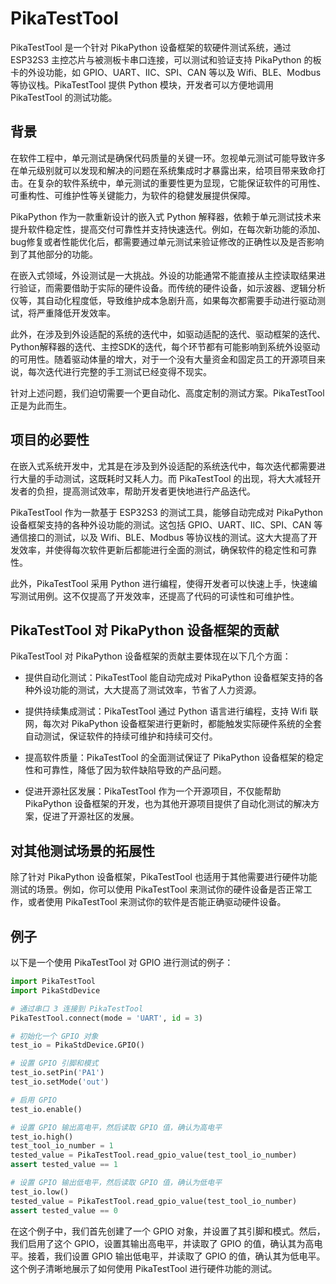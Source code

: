 # PikaTestTool

PikaTestTool 是一个针对 PikaPython 设备框架的软硬件测试系统，通过 ESP32S3 主控芯片与被测板卡串口连接，可以测试和验证支持 PikaPython 的板卡的外设功能，如 GPIO、UART、IIC、SPI、CAN 等以及 Wifi、BLE、Modbus 等协议栈。PikaTestTool 提供 Python 模块，开发者可以方便地调用 PikaTestTool 的测试功能。

## 背景

在软件工程中，单元测试是确保代码质量的关键一环。忽视单元测试可能导致许多在单元级别就可以发现和解决的问题在系统集成时才暴露出来，给项目带来致命打击。在复杂的软件系统中，单元测试的重要性更为显现，它能保证软件的可用性、可重构性、可维护性等关键能力，为软件的稳健发展提供保障。

PikaPython 作为一款重新设计的嵌入式 Python 解释器，依赖于单元测试技术来提升软件稳定性，提高交付可靠性并支持快速迭代。例如，在每次新功能的添加、bug修复或者性能优化后，都需要通过单元测试来验证修改的正确性以及是否影响到了其他部分的功能。

在嵌入式领域，外设测试是一大挑战。外设的功能通常不能直接从主控读取结果进行验证，而需要借助于实际的硬件设备。而传统的硬件设备，如示波器、逻辑分析仪等，其自动化程度低，导致维护成本急剧升高，如果每次都需要手动进行驱动测试，将严重降低开发效率。

此外，在涉及到外设适配的系统的迭代中，如驱动适配的迭代、驱动框架的迭代、Python解释器的迭代、主控SDK的迭代，每个环节都有可能影响到系统外设驱动的可用性。随着驱动体量的增大，对于一个没有大量资金和固定员工的开源项目来说，每次迭代进行完整的手工测试已经变得不现实。

针对上述问题，我们迫切需要一个更自动化、高度定制的测试方案。PikaTestTool 正是为此而生。

## 项目的必要性

在嵌入式系统开发中，尤其是在涉及到外设适配的系统迭代中，每次迭代都需要进行大量的手动测试，这既耗时又耗人力。而 PikaTestTool 的出现，将大大减轻开发者的负担，提高测试效率，帮助开发者更快地进行产品迭代。

PikaTestTool 作为一款基于 ESP32S3 的测试工具，能够自动完成对 PikaPython 设备框架支持的各种外设功能的测试。这包括 GPIO、UART、IIC、SPI、CAN 等通信接口的测试，以及 Wifi、BLE、Modbus 等协议栈的测试。这大大提高了开发效率，并使得每次软件更新后都能进行全面的测试，确保软件的稳定性和可靠性。

此外，PikaTestTool 采用 Python 进行编程，使得开发者可以快速上手，快速编写测试用例。这不仅提高了开发效率，还提高了代码的可读性和可维护性。

## PikaTestTool 对 PikaPython 设备框架的贡献

PikaTestTool 对 PikaPython 设备框架的贡献主要体现在以下几个方面：

- 提供自动化测试：PikaTestTool 能自动完成对 PikaPython 设备框架支持的各种外设功能的测试，大大提高了测试效率，节省了人力资源。

- 提供持续集成测试：PikaTestTool 通过 Python 语言进行编程，支持 Wifi 联网，每次对 PikaPython 设备框架进行更新时，都能触发实际硬件系统的全套自动测试，保证软件的持续可维护和持续可交付。

- 提高软件质量：PikaTestTool 的全面测试保证了 PikaPython 设备框架的稳定性和可靠性，降低了因为软件缺陷导致的产品问题。

- 促进开源社区发展：PikaTestTool 作为一个开源项目，不仅能帮助 PikaPython 设备框架的开发，也为其他开源项目提供了自动化测试的解决方案，促进了开源社区的发展。

## 对其他测试场景的拓展性

除了针对 PikaPython 设备框架，PikaTestTool 也适用于其他需要进行硬件功能测试的场景。例如，你可以使用 PikaTestTool 来测试你的硬件设备是否正常工作，或者使用 PikaTestTool 来测试你的软件是否能正确驱动硬件设备。

## 例子

以下是一个使用 PikaTestTool 对 GPIO 进行测试的例子：

``` python
import PikaTestTool
import PikaStdDevice

# 通过串口 3 连接到 PikaTestTool
PikaTestTool.connect(mode = 'UART', id = 3)

# 初始化一个 GPIO 对象
test_io = PikaStdDevice.GPIO()

# 设置 GPIO 引脚和模式
test_io.setPin('PA1')
test_io.setMode('out')

# 启用 GPIO
test_io.enable()

# 设置 GPIO 输出高电平，然后读取 GPIO 值，确认为高电平
test_io.high()
test_tool_io_number = 1
tested_value = PikaTestTool.read_gpio_value(test_tool_io_number)
assert tested_value == 1

# 设置 GPIO 输出低电平，然后读取 GPIO 值，确认为低电平
test_io.low()
tested_value = PikaTestTool.read_gpio_value(test_tool_io_number)
assert tested_value == 0
```

在这个例子中，我们首先创建了一个 GPIO 对象，并设置了其引脚和模式。然后，我们启用了这个 GPIO，设置其输出高电平，并读取了 GPIO 的值，确认其为高电平。接着，我们设置 GPIO 输出低电平，并读取了 GPIO 的值，确认其为低电平。这个例子清晰地展示了如何使用 PikaTestTool 进行硬件功能的测试。
